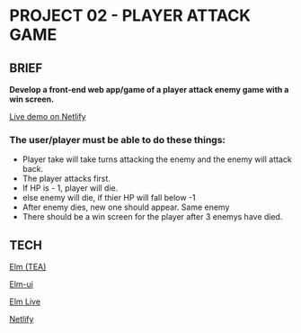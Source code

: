# PROJECT 02 - PLAYER ATTACK GAME

## BRIEF
**Develop a front-end web app/game of a player attack enemy game with a win screen.**

[Live demo on Netlify](https://nervous-curran-955cb1.netlify.app/)

### The user/player must be able to do these things:

- Player take will take turns attacking the enemy and the enemy will attack back.
- The player attacks first.
- If HP is - 1, player will die.
- else enemy will die, if thier HP will fall below -1
- After enemy dies, new one should appear. Same enemy
- There should be a win screen for the player after 3 enemys have died.


## TECH
[Elm (TEA)](https://guide.elm-lang.org/architecture/)

[Elm-ui](https://package.elm-lang.org/packages/mdgriffith/elm-ui/latest/)

[Elm Live](https://www.elm-live.com/)

[Netlify](https://www.netlify.com/)
